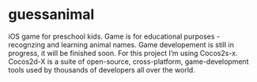 # guessanimal

iOS game for preschool kids. Game is for educational purposes - recognzing and learning animal names. Game developement is still in progress, it will be finished soon. For this project I’m using Cocos2s-x. Cocos2d-X is a suite of open-source, cross-platform, game-development tools used by thousands of developers all over the world.
